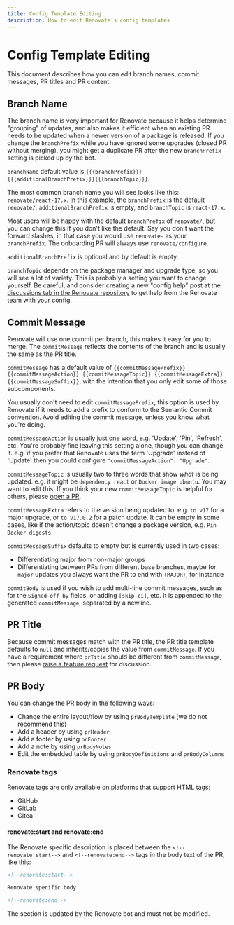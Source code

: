 ```yaml
---
title: Config Template Editing
description: How to edit Renovate's config templates
---
```


# Config Template Editing

This document describes how you can edit branch names, commit messages, PR titles and PR content.

## Branch Name

The branch name is very important for Renovate because it helps determine "grouping" of updates, and also makes it efficient when an existing PR needs to be updated when a newer version of a package is released.
If you change the `branchPrefix` while you have ignored some upgrades (closed PR without merging), you might get a duplicate PR after the new `branchPrefix` setting is picked up by the bot.

`branchName` default value is `{{{branchPrefix}}}{{{additionalBranchPrefix}}}{{{branchTopic}}}`.

The most common branch name you will see looks like this: `renovate/react-17.x`.
In this example, the `branchPrefix` is the default `renovate/`, `additionalBranchPrefix` is empty, and `branchTopic` is `react-17.x`.

Most users will be happy with the default `branchPrefix` of `renovate/`, but you can change this if you don't like the default.
Say you don't want the forward slashes, in that case you would use `renovate-` as your `branchPrefix`.
The onboarding PR will always use `renovate/configure`.

`additionalBranchPrefix` is optional and by default is empty.

`branchTopic` depends on the package manager and upgrade type, so you will see a lot of variety.
This is probably a setting you want to change yourself.
Be careful, and consider creating a new "config help" post at the [discussions tab in the Renovate repository](https://github.com/renovatebot/renovate/discussions) to get help from the Renovate team with your config.

## Commit Message

Renovate will use one commit per branch, this makes it easy for you to merge.
The `commitMessage` reflects the contents of the branch and is usually the same as the PR title.

`commitMessage` has a default value of `{{commitMessagePrefix}} {{commitMessageAction}} {{commitMessageTopic}} {{commitMessageExtra}} {{commitMessageSuffix}}`, with the intention that you only edit some of those subcomponents.

You usually don't need to edit `commitMessagePrefix`, this option is used by Renovate if it needs to add a prefix to conform to the Semantic Commit convention.
Avoid editing the commit message, unless you know what you're doing.

`commitMessageAction` is usually just one word, e.g. 'Update', 'Pin', 'Refresh', etc.
You're probably fine leaving this setting alone, though you can change it.
e.g. if you prefer that Renovate uses the term 'Upgrade' instead of 'Update' then you could configure `"commitMessageAction": "Upgrade"`.

`commitMessageTopic` is usually two to three words that show _what_ is being updated.
e.g. it might be `dependency react` or `Docker image ubuntu`.
You may want to edit this.
If you think your new `commitMessageTopic` is helpful for others, please [open a PR](https://github.com/renovatebot/renovate/pulls).

`commitMessageExtra` refers to the version being updated to.
e.g. `to v17` for a major upgrade, or `to v17.0.2` for a patch update.
It can be empty in some cases, like if the action/topic doesn't change a package version, e.g. `Pin Docker digests`.

`commitMessageSuffix` defaults to empty but is currently used in two cases:

- Differentiating major from non-major groups
- Differentiating between PRs from different base branches, maybe for `major` updates you always want the PR to end with `(MAJOR)`, for instance

`commitBody` is used if you wish to add multi-line commit messages, such as for the `Signed-off-by` fields, or adding `[skip-ci]`, etc.
It is appended to the generated `commitMessage`, separated by a newline.

## PR Title

Because commit messages match with the PR title, the PR title template defaults to `null` and inherits/copies the value from `commitMessage`.
If you have a requirement where `prTitle` should be different from `commitMessage`, then please [raise a feature request](https://github.com/renovatebot/renovate/issues) for discussion.

## PR Body

You can change the PR body in the following ways:

- Change the entire layout/flow by using `prBodyTemplate` (we do not recommend this)
- Add a header by using `prHeader`
- Add a footer by using `prFooter`
- Add a note by using `prBodyNotes`
- Edit the embedded table by using `prBodyDefinitions` and `prBodyColumns`

### Renovate tags

Renovate tags are only available on platforms that support HTML tags:

- GitHub
- GitLab
- Gitea

#### renovate:start and renovate:end

The Renovate specific description is placed between the `<!--renovate:start-->` and `<!--renovate:end-->` tags in the body text of the PR, like this:

```md
<!--renovate:start-->

Renovate specific body

<!--renovate:end-->
```

The section is updated by the Renovate bot and must not be modified.
